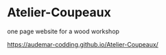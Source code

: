 # Atelier-Coupeaux
one page website for a wood workshop

https://audemar-codding.github.io/Atelier-Coupeaux/
